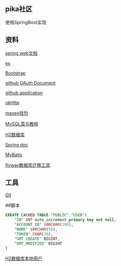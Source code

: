 ## pika社区
使用SpringBoot实现
## 资料
[spring web文档](https://spring.io/guides/gs/serving-web-content/)

[es](https://elasticsearch.cn)

[Bootstrap](https://v3.bootcss.com/components/#navbar-default)

[github OAuth Document](https://developer.github.com/apps/building-oauth-apps/creating-an-oauth-app/)

[github application](https://github.com/settings/applications/1233180)

[okHttp](https://square.github.io/okhttp/)

[maven找包](https://mvnrepository.com)

[MySQL菜鸟教程](https://www.runoob.com/mysql/mysql-tutorial.html)

[H2数据库](http://www.h2database.com/html/quickstart.html)

[Spring doc](https://docs.spring.io/spring-boot/docs/2.0.0.RC1/reference/htmlsingle/#using-boot-devtools)

[MyBatis](http://mybatis.org/spring-boot-starter/mybatis-spring-boot-autoconfigure/)

[flyway数据库迁移工具](https://flywaydb.org/getstarted/firststeps/maven)


## 工具
[Git](https://git-scm.com/download)

##脚本
```sql
CREATE CACHED TABLE "PUBLIC"."USER"(
    "ID" INT auto_increment primary key not null,
    "ACCOUNT_ID" VARCHAR(100),
    "NAME" VARCHAR(50),
    "TOKEN" CHAR(36),
    "GMT_CREATE" BIGINT,
    "GMT_MODIFIED" BIGINT
)
```

[H2数据库本地用户](ran,123/sa,123)